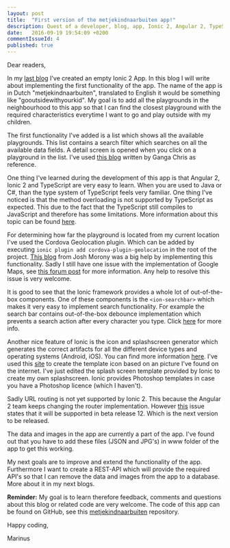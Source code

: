 ```yaml
---
layout: post
title:  "First version of the metjekindnaarbuiten app!"
description: Quest of a developer, blog, app, Ionic 2, Angular 2, TypeScript, Cordova
date:   2016-09-19 19:54:09 +0200
commentIssueId: 4
published: true
---
```


Dear readers,

In my [last blog](../../../../developerquest/2016/08/15/blog3.html) I've created an empty Ionic 2 App. In this blog I will write about implementing the first functionality of the app. The name of the app is in Dutch "metjekindnaarbuiten", translated to English it would be something like "gooutsidewithyourkid". My goal is to add all the playgrounds in the neighbourhood to this app so that I can find the closest playground with the required characteristics everytime I want to go and play outside with my children.

The first functionality I've added is a list which shows all the available playgrounds. This list contains a search filter which searches on all the available data fields. A detail screen is opened when you click on a playground in the list. I've used [this blog](https://scotch.io/tutorials/build-a-mobile-app-with-angular-2-and-ionic-2) written by Ganga Chris as reference.

One thing I've learned during the development of this app is that Angular 2, Ionic 2 and TypeScript are very easy to learn. When you are used to Java or C#, than the type system of TypeScript feels very familiar. One thing I've noticed is that the method overloading is not supported by TypeScript as expected. This due to the fact that the TypeScript still compiles to JavaScript and therefore has some limitations. More information about this topic can be found [here](https://blog.mariusschulz.com/2016/08/18/function-overloads-in-typescript).

For determining how far the playground is located from my current location I've used the Cordova Geolocation plugin. Which can be added by executing ```ionic plugin add cordova-plugin-geolocation``` in the root of the project. [This blog](http://www.joshmorony.com/ionic-2-how-to-use-google-maps-geolocation-video-tutorial) from Josh Morony was a big help by implementing this functionality. Sadly I still have one issue with the implementation of Google Maps, see [this forum post](http://stackoverflow.com/questions/39580890/google-maps-only-load-the-first-time-second-time-it-is-gray) for more information. Any help to resolve this issue is very welcome.

It is good to see that the Ionic framework provides a whole lot of out-of-the-box components. One of these components is the ```<ion-searchbar>``` which makes it very easy to implement search functionality. For example the search bar contains out-of-the-box debounce implementation which prevents a search action after every character you type. Click [here](http://ionicframework.com/docs/v2/api/components/searchbar/Searchbar) for more info.

Another nice feature of Ionic is the icon and splashscreen generator which generates the correct artifacts for all the different device types and operating systems (Android, iOS). You can find more information [here](http://ionicframework.com/docs/cli/icon-splashscreen.html). I've used this [site](http://www.gieson.com/Library/projects/utilities/icon_slayer) to create the template icon based on an picture I've found on the internet. I've just edited the splash screen template provided by Ionic to create my own splashscreen. Ionic provides Photoshop templates in case you have a Photoshop licence (which I haven't).

Sadly URL routing is not yet supported by Ionic 2. This because the Angular 2 team keeps changing the router implementation. However [this](https://github.com/driftyco/ionic/issues/6563) issue states that it will be supported in beta release 12. Which is the next version to be released.

The data and images in the app are currently a part of the app. I've found out that you have to add these files (JSON and JPG's) in www folder of the app to get this working.

My next goals are to improve and extend the functionality of the app. Furthermore I want to create a REST-API which will provide the required API's so that I can remove the data and images from the app to a database. More about it in my next blogs.

 **Reminder:** My goal is to learn therefore feedback, comments and questions about this blog or related code are very welcome. The code of this app can be found on GitHub, see this [metjekindnaarbuiten](https://github.com/marinusgeuze/metjekindnaarbuiten) repository.

Happy coding,

Marinus